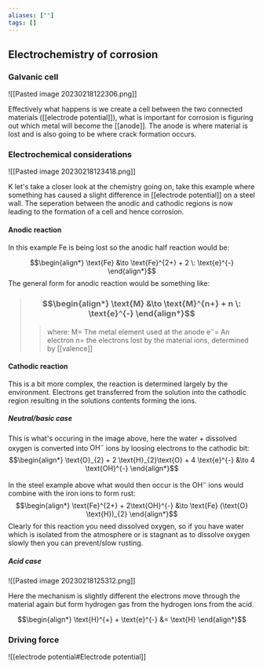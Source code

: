 ```yaml
---
aliases: [""]
tags: []
---
```


## Electrochemistry of corrosion

### Galvanic cell

![[Pasted image 20230218122306.png]]

Effectively what happens is we create a cell between the two connected materials ([[electrode potential]]), what is important for corrosion is figuring out which metal will become the [[anode]]. The anode is where material is lost and is also going to be where crack formation occurs.

### Electrochemical considerations

![[Pasted image 20230218123418.png]]

K let's take a closer look at the chemistry going on, take this example where something has caused a slight difference in [[electrode potential]] on a steel wall. The seperation between the anodic and cathodic regions is now leading to the formation of a cell and hence corrosion.

#### Anodic reaction

In this example $\text{Fe}$ is being lost so the anodic half reaction would be:

$$\begin{align*}
\text{Fe} &\to \text{Fe}^{2+} + 2 \: \text{e}^{-}
\end{align*}$$
The general form for anodic reaction would be something like:

> ### $$\begin{align*} \text{M} &\to \text{M}^{n+} + n \: \text{e}^{-} \end{align*}$$
>> where:
>> $\text{M}=$  The metal element used at the anode
>> $\text{e}^{-}=$ An electron
>> $n=$ the electrons lost by the material ions, determined by [[valence]]

#### Cathodic reaction

This is a bit more complex, the reaction is determined largely by the environment. Electrons get transferred from the solution into the cathodic region resulting in the solutions contents forming the ions.

##### Neutral/basic case
This is what's occuring in the image above, here the water + dissolved oxygen is converted into $\text{OH}^{-}$ ions by loosing electrons to the cathodic bit:
$$\begin{align*}
\text{O}_{2} + 2 \text{H}_{2}\text{O} + 4 \text{e}^{-} &\to 4 \text{OH}^{-}
\end{align*}$$

In the steel example above what would then occur is the $\text{OH}^{-}$ ions would combine with the iron ions to form rust:
$$\begin{align*}
\text{Fe}^{2+} + 2\text{OH}^{-} &\to \text{Fe} (\text{O} \text{H})_{2}
\end{align*}$$
Clearly for this reaction you need dissolved oxygen, so if you have water which is isolated from the atmosphere or is stagnant as to dissolve oxygen slowly then you can prevent/slow rusting.

##### Acid case

![[Pasted image 20230218125312.png]]

Here the mechanism is slightly different the electrons move through the material again but form hydrogen gas from the hydrogen ions from the acid.

$$\begin{align*}
\text{H}^{+} + \text{e}^{-} &= \text{H}
\end{align*}$$

### Driving force

![[electrode potential#Electrode potential]]

